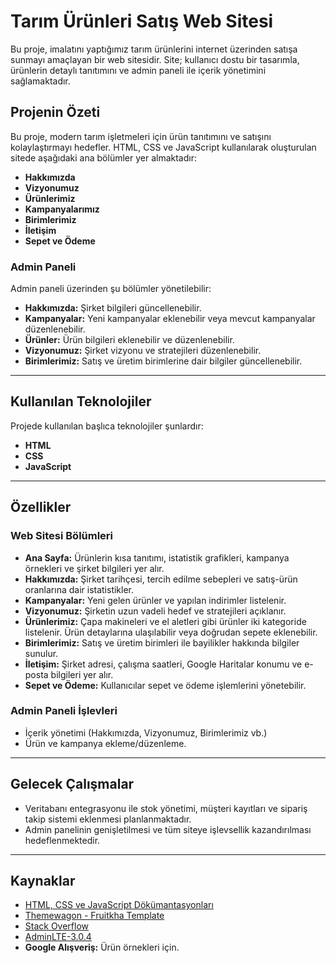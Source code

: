 # Tarım Ürünleri Satış Web Sitesi

Bu proje, imalatını yaptığımız tarım ürünlerini internet üzerinden satışa sunmayı amaçlayan bir web sitesidir. Site; kullanıcı dostu bir tasarımla, ürünlerin detaylı tanıtımını ve admin paneli ile içerik yönetimini sağlamaktadır.

## Projenin Özeti
Bu proje, modern tarım işletmeleri için ürün tanıtımını ve satışını kolaylaştırmayı hedefler. HTML, CSS ve JavaScript kullanılarak oluşturulan sitede aşağıdaki ana bölümler yer almaktadır:
- **Hakkımızda**
- **Vizyonumuz**
- **Ürünlerimiz**
- **Kampanyalarımız**
- **Birimlerimiz**
- **İletişim**
- **Sepet ve Ödeme**

### Admin Paneli
Admin paneli üzerinden şu bölümler yönetilebilir:
- **Hakkımızda:** Şirket bilgileri güncellenebilir.
- **Kampanyalar:** Yeni kampanyalar eklenebilir veya mevcut kampanyalar düzenlenebilir.
- **Ürünler:** Ürün bilgileri eklenebilir ve düzenlenebilir.
- **Vizyonumuz:** Şirket vizyonu ve stratejileri düzenlenebilir.
- **Birimlerimiz:** Satış ve üretim birimlerine dair bilgiler güncellenebilir.

---

## Kullanılan Teknolojiler
Projede kullanılan başlıca teknolojiler şunlardır:
- **HTML**
- **CSS**
- **JavaScript**


---

## Özellikler

### Web Sitesi Bölümleri
- **Ana Sayfa:** Ürünlerin kısa tanıtımı, istatistik grafikleri, kampanya örnekleri ve şirket bilgileri yer alır.
- **Hakkımızda:** Şirket tarihçesi, tercih edilme sebepleri ve satış-ürün oranlarına dair istatistikler.
- **Kampanyalar:** Yeni gelen ürünler ve yapılan indirimler listelenir.
- **Vizyonumuz:** Şirketin uzun vadeli hedef ve stratejileri açıklanır.
- **Ürünlerimiz:** Çapa makineleri ve el aletleri gibi ürünler iki kategoride listelenir. Ürün detaylarına ulaşılabilir veya doğrudan sepete eklenebilir.
- **Birimlerimiz:** Satış ve üretim birimleri ile bayilikler hakkında bilgiler sunulur.
- **İletişim:** Şirket adresi, çalışma saatleri, Google Haritalar konumu ve e-posta bilgileri yer alır.
- **Sepet ve Ödeme:** Kullanıcılar sepet ve ödeme işlemlerini yönetebilir.

### Admin Paneli İşlevleri
- İçerik yönetimi (Hakkımızda, Vizyonumuz, Birimlerimiz vb.)
- Ürün ve kampanya ekleme/düzenleme.

---

## Gelecek Çalışmalar
- Veritabanı entegrasyonu ile stok yönetimi, müşteri kayıtları ve sipariş takip sistemi eklenmesi planlanmaktadır.
- Admin panelinin genişletilmesi ve tüm siteye işlevsellik kazandırılması hedeflenmektedir.

---

## Kaynaklar
- [HTML, CSS ve JavaScript Dökümantasyonları](https://developer.mozilla.org/)
- [Themewagon - Fruitkha Template](https://themewagon.com/themes/fruitkha-free-bootstrap-4-responsive-food-business-template/)
- [Stack Overflow](https://stackoverflow.com/)
- [AdminLTE-3.0.4](https://adminlte.io/)
- **Google Alışveriş:** Ürün örnekleri için.
